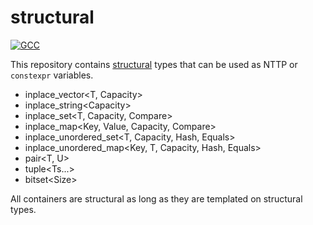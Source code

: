 # structural

[![GCC](https://github.com/jan-moeller/structural/actions/workflows/gcc.yml/badge.svg)](https://github.com/jan-moeller/structural/actions/workflows/gcc.yml)

This repository contains [structural](https://en.cppreference.com/w/cpp/language/template_parameters) types that can be
used as NTTP or `constexpr` variables.

- inplace_vector\<T, Capacity>
- inplace_string\<Capacity>
- inplace_set\<T, Capacity, Compare>
- inplace_map\<Key, Value, Capacity, Compare>
- inplace_unordered_set\<T, Capacity, Hash, Equals>
- inplace_unordered_map\<Key, T, Capacity, Hash, Equals>
- pair\<T, U>
- tuple\<Ts...>
- bitset\<Size>

All containers are structural as long as they are templated on structural types.
